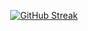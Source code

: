 <div align="center">
 
[![GitHub Streak](https://streak-stats.demolab.com?user=mihalcinD&theme=dark&exclude_days=Sun%2CSat)](https://git.io/streak-stats)

</div>
